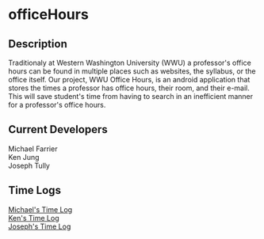 # officeHours

## Description

Traditionaly at Western Washington University (WWU) a professor's office hours can be found in multiple places such as websites, the syllabus, or the office itself.
Our project, WWU Office Hours, is an android application that stores the times a professor has office hours, their room, and their e-mail. This will save student's time from having to search
in an inefficient manner for a professor's office hours.

## Current Developers

Michael Farrier  
Ken Jung  
Joseph Tully  

## Time Logs

[Michael's Time Log](https://gitlab.cs.wwu.edu/farriem/officehours/wikis/Michael's-Time-Log)  
[Ken's Time Log](https://gitlab.cs.wwu.edu/farriem/officehours/wikis/Ken's-Time-Log)  
[Joseph's Time Log](https://gitlab.cs.wwu.edu/farriem/officehours/wikis/Joseph's-Time-log)  
